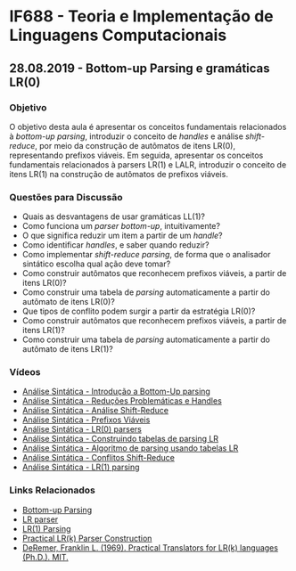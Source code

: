 # IF688 - Teoria e Implementação de Linguagens Computacionais

## 28.08.2019 - Bottom-up Parsing e gramáticas LR(0) 

### Objetivo

O objetivo desta aula é apresentar os conceitos fundamentais relacionados à _bottom-up parsing_, introduzir o conceito de _handles_ e análise _shift-reduce_, por meio da construção de autômatos de itens LR(0), representando prefixos viáveis. Em seguida, apresentar os conceitos fundamentais relacionados à parsers LR(1) e LALR, introduzir o conceito de itens LR(1) na construção de autômatos de prefixos viáveis.

### Questões para Discussão

- Quais as desvantagens de usar gramáticas LL(1)?
- Como funciona um _parser bottom-up_, intuitivamente?
- O que significa reduzir um item a partir de um _handle_? 
- Como identificar _handles_, e saber quando reduzir?
- Como implementar _shift-reduce parsing_, de forma que o analisador sintático escolha qual ação deve tomar?
- Como construir autômatos que reconhecem prefixos viáveis, a partir de itens LR(0)?
- Como construir uma tabela de _parsing_ automaticamente a partir do autômato de itens LR(0)?
- Que tipos de conflito podem surgir a partir da estratégia LR(0)? 
- Como construir autômatos que reconhecem prefixos viáveis, a partir de itens LR(1)?
- Como construir uma tabela de _parsing_ automaticamente a partir do autômato de itens LR(1)?

### Vídeos

- [Análise Sintática - Introdução a Bottom-Up parsing](https://www.youtube.com/watch?v=ZgJXvOUWDXg&list=PLHoVp5NAbKJacS1u8HDoQR6lp8mk6iHwJ)
- [Análise Sintática - Reduções Problemáticas e Handles](https://www.youtube.com/watch?v=oUC3dBsdhfg&list=PLHoVp5NAbKJacS1u8HDoQR6lp8mk6iHwJ&index=2)
- [Análise Sintática - Análise Shift-Reduce](https://www.youtube.com/watch?v=xlYFJzAjl-8&list=PLHoVp5NAbKJacS1u8HDoQR6lp8mk6iHwJ&index=3)
- [Análise Sintática - Prefixos Viáveis](https://www.youtube.com/watch?v=O34N2YQw3ho&list=PLHoVp5NAbKJacS1u8HDoQR6lp8mk6iHwJ&index=4)
- [Análise Sintática - LR(0) parsers](https://www.youtube.com/watch?v=d9QvTiDl9eI&list=PLHoVp5NAbKJacS1u8HDoQR6lp8mk6iHwJ&index=5)
- [Análise Sintática - Construindo tabelas de parsing LR](https://www.youtube.com/watch?v=BBFsBJjkjHo&list=PLHoVp5NAbKJacS1u8HDoQR6lp8mk6iHwJ&index=6)
- [Análise Sintática - Algoritmo de parsing usando tabelas LR](https://www.youtube.com/watch?v=WRLQWO7xg4Y&list=PLHoVp5NAbKJacS1u8HDoQR6lp8mk6iHwJ&index=7)
- [Análise Sintática - Conflitos Shift-Reduce](https://www.youtube.com/watch?v=4pYcDYqrPj8&list=PLHoVp5NAbKJacS1u8HDoQR6lp8mk6iHwJ&index=8)
- [Análise Sintática - LR(1) parsing](https://www.youtube.com/watch?v=07gZ5TxNjD4&list=PLHoVp5NAbKJacS1u8HDoQR6lp8mk6iHwJ&index=9)

### Links Relacionados

- [Bottom-up Parsing](https://en.wikipedia.org/wiki/Bottom-up_parsing)
- [LR parser](https://en.wikipedia.org/wiki/LR_parser)
- [LR(1) Parsing](https://en.wikipedia.org/wiki/Canonical_LR_parser)
- [Practical LR(k) Parser Construction](http://david.tribble.com/text/lrk_parsing.html)
- [DeRemer, Franklin L. (1969). Practical Translators for LR(k) languages (Ph.D.). MIT.](http://publications.csail.mit.edu/lcs/pubs/pdf/MIT-LCS-TR-065.pdf)